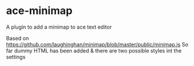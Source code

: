# ace-minimap
A plugin to add a minimap to ace text editor

Based on https://github.com/laughinghan/minimap/blob/master/public/minimap.js
So far dummy HTML has been added & there are two possible styles int the settings